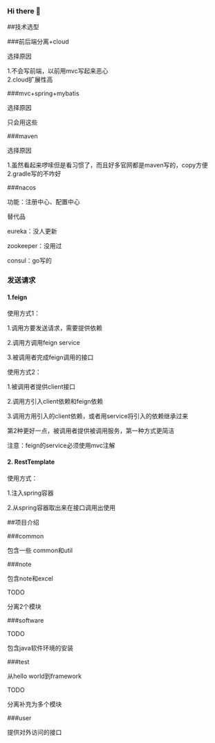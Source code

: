 ### Hi there 👋

<!--
**icboluo/icboluo** is a ✨ _special_ ✨ repository because its `README.md` (this file) appears on your GitHub profile.

Here are some ideas to get you started:

- 🔭 I’m currently working on ...
- 🌱 I’m currently learning ...
- 👯 I’m looking to collaborate on ...
- 🤔 I’m looking for help with ...
- 💬 Ask me about ...
- 📫 How to reach me: ...
- 😄 Pronouns: ...
- ⚡ Fun fact: ...
-->
##技术选型

###前后端分离+cloud

选择原因

1.不会写前端，以前用mvc写起来恶心\
2.cloud扩展性高

###mvc+spring+mybatis

选择原因

只会用这些

###maven

选择原因

1.虽然看起来啰嗦但是看习惯了，而且好多官网都是maven写的，copy方便\
2.gradle写的不咋好

###nacos

功能：注册中心、配置中心

替代品

eureka：没人更新

zookeeper：没用过

consul：go写的

### 发送请求
#### 1.feign

使用方式1：

1.调用方要发送请求，需要提供依赖

2.调用方调用feign service

3.被调用者完成feign调用的接口

使用方式2：

1.被调用者提供client接口

2.调用方引入client依赖和feign依赖

3.调用方用引入的client依赖，或者用service将引入的依赖继承过来

第2种更好一点，被调用者提供被调用服务，第一种方式更简洁

注意：feign的service必须使用mvc注解

#### 2. RestTemplate

使用方式：

1.注入spring容器

2.从spring容器取出来在接口调用出使用



##项目介绍

###common

包含一些 common和util

###note

包含note和excel

TODO

分离2个模块

###software

TODO

包含java软件环境的安装 

###test

从hello world到framework

TODO

分离补充为多个模块

###user

提供对外访问的接口




